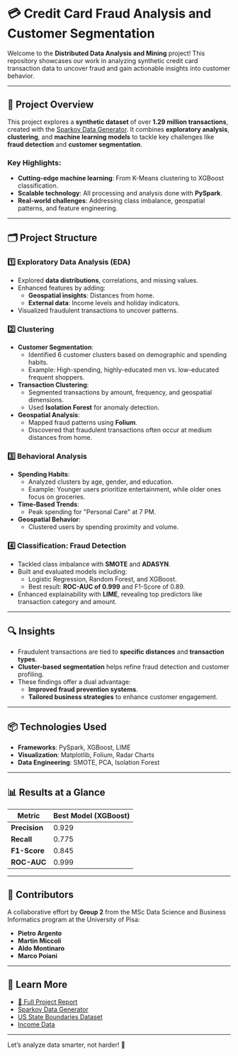 # 💳 Credit Card Fraud Analysis and Customer Segmentation

Welcome to the **Distributed Data Analysis and Mining** project! This repository showcases our work in analyzing synthetic credit card transaction data to uncover fraud and gain actionable insights into customer behavior.

---

## 🚀 Project Overview

This project explores a **synthetic dataset** of over **1.29 million transactions**, created with the [Sparkov Data Generator](https://github.com/namebrandon/Sparkov_Data_Generation). It combines **exploratory analysis**, **clustering**, and **machine learning models** to tackle key challenges like **fraud detection** and **customer segmentation**. 

### Key Highlights:
- **Cutting-edge machine learning**: From K-Means clustering to XGBoost classification.
- **Scalable technology**: All processing and analysis done with **PySpark**.
- **Real-world challenges**: Addressing class imbalance, geospatial patterns, and feature engineering.

---

## 🗂️ Project Structure

### 1️⃣ Exploratory Data Analysis (EDA)
- Explored **data distributions**, correlations, and missing values.
- Enhanced features by adding:
  - **Geospatial insights**: Distances from home.
  - **External data**: Income levels and holiday indicators.
- Visualized fraudulent transactions to uncover patterns.

### 2️⃣ Clustering
- **Customer Segmentation**:
  - Identified 6 customer clusters based on demographic and spending habits.
  - Example: High-spending, highly-educated men vs. low-educated frequent shoppers.
- **Transaction Clustering**:
  - Segmented transactions by amount, frequency, and geospatial dimensions.
  - Used **Isolation Forest** for anomaly detection.
- **Geospatial Analysis**:
  - Mapped fraud patterns using **Folium**.
  - Discovered that fraudulent transactions often occur at medium distances from home.

### 3️⃣ Behavioral Analysis
- **Spending Habits**:
  - Analyzed clusters by age, gender, and education.
  - Example: Younger users prioritize entertainment, while older ones focus on groceries.
- **Time-Based Trends**:
  - Peak spending for "Personal Care" at 7 PM.
- **Geospatial Behavior**:
  - Clustered users by spending proximity and volume.

### 4️⃣ Classification: Fraud Detection
- Tackled class imbalance with **SMOTE** and **ADASYN**.
- Built and evaluated models including:
  - Logistic Regression, Random Forest, and XGBoost.
  - Best result: **ROC-AUC of 0.999** and F1-Score of 0.89.
- Enhanced explainability with **LIME**, revealing top predictors like transaction category and amount.

---

## 🔍 Insights

- Fraudulent transactions are tied to **specific distances** and **transaction types**.
- **Cluster-based segmentation** helps refine fraud detection and customer profiling.
- These findings offer a dual advantage: 
  - **Improved fraud prevention systems**.
  - **Tailored business strategies** to enhance customer engagement.

---

## 📦 Technologies Used

- **Frameworks**: PySpark, XGBoost, LIME
- **Visualization**: Matplotlib, Folium, Radar Charts
- **Data Engineering**: SMOTE, PCA, Isolation Forest

---

## 📊 Results at a Glance

| Metric              | Best Model (XGBoost) |
|---------------------|----------------------|
| **Precision**       | 0.929                |
| **Recall**          | 0.775                |
| **F1-Score**        | 0.845                |
| **ROC-AUC**         | 0.999                |

---

## 🤝 Contributors

A collaborative effort by **Group 2** from the MSc Data Science and Business Informatics program at the University of Pisa:

- **Pietro Argento**
- **Martin Miccoli**
- **Aldo Montinaro**
- **Marco Poiani**

---

## 📖 Learn More

- [📑 Full Project Report](./[DDAM_Group2_2425.pdf](https://github.com/Martinmiccoli/Distributed-Data-Analysis-and-Mining/blob/main/Group2_DDAM_2425%5BReport%5D.pdf))
- [Sparkov Data Generator](https://github.com/namebrandon/Sparkov_Data_Generation)
- [US State Boundaries Dataset](https://public.opendatasoft.com/explore/dataset/us-state-boundaries/export/)
- [Income Data](https://fred.stlouisfed.org/release/tables?eid=259515&rid=249)

---

Let’s analyze data smarter, not harder! 🚀
